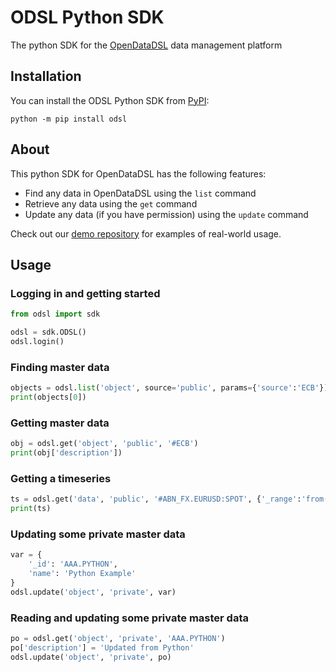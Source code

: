 # ODSL Python SDK

The python SDK for the [OpenDataDSL](https://opendatadsl.com) data management platform

## Installation
You can install the ODSL Python SDK from [PyPI](https://pypi.org/project/odsl/):

    python -m pip install odsl

## About
This python SDK for OpenDataDSL has the following features:

* Find any data in OpenDataDSL using the ```list``` command
* Retrieve any data using the ```get``` command
* Update any data (if you have permission) using the ```update``` command

Check out our [demo repository](https://github.com/OpenDataDSL/odsl-python-sdk-demo) for examples of real-world usage.

## Usage

### Logging in and getting started

```python
from odsl import sdk

odsl = sdk.ODSL()
odsl.login()
```

### Finding master data

```python
objects = odsl.list('object', source='public', params={'source':'ECB'})
print(objects[0])
```

### Getting master data

```python
obj = odsl.get('object', 'public', '#ECB')
print(obj['description'])
```

### Getting a timeseries
```python
ts = odsl.get('data', 'public', '#ABN_FX.EURUSD:SPOT', {'_range':'from(2024-07-01)'})
print(ts)
```

### Updating some private master data
```python
var = {
    '_id': 'AAA.PYTHON',
    'name': 'Python Example'
}
odsl.update('object', 'private', var)
```

### Reading and updating some private master data
```python
po = odsl.get('object', 'private', 'AAA.PYTHON')
po['description'] = 'Updated from Python'
odsl.update('object', 'private', po)
```
